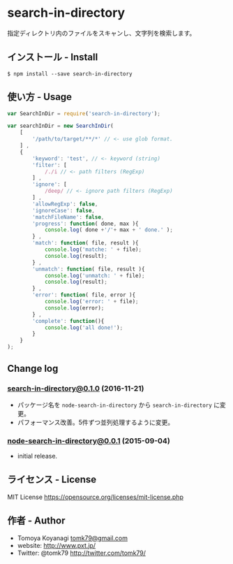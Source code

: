 # search-in-directory

指定ディレクトリ内のファイルをスキャンし、文字列を検索します。

## インストール - Install

```
$ npm install --save search-in-directory
```

## 使い方 - Usage

```js
var SearchInDir = require('search-in-directory');

var searchInDir = new SearchInDir(
	[
		'/path/to/target/**/*' // <- use glob format.
	] ,
	{
		'keyword': 'test', // <- keyword (string)
		'filter': [
			/./i // <- path filters (RegExp)
		] ,
		'ignore': [
			/deep/ // <- ignore path filters (RegExp)
		] ,
		'allowRegExp': false,
		'ignoreCase': false,
		'matchFileName': false,
		'progress': function( done, max ){
			console.log( done +'/'+ max + ' done.' );
		} ,
		'match': function( file, result ){
			console.log('matche: ' + file);
			console.log(result);
		} ,
		'unmatch': function( file, result ){
			console.log('unmatch: ' + file);
			console.log(result);
		} ,
		'error': function( file, error ){
			console.log('error: ' + file);
			console.log(error);
		} ,
		'complete': function(){
			console.log('all done!');
		}
	}
);
```

## Change log

### search-in-directory@0.1.0 (2016-11-21)

- パッケージ名を `node-search-in-directory` から `search-in-directory` に変更。
- パフォーマンス改善。5件ずつ並列処理するように変更。

### node-search-in-directory@0.0.1 (2015-09-04)

- initial release.

## ライセンス - License

MIT License https://opensource.org/licenses/mit-license.php


## 作者 - Author

- Tomoya Koyanagi <tomk79@gmail.com>
- website: <http://www.pxt.jp/>
- Twitter: @tomk79 <http://twitter.com/tomk79/>
